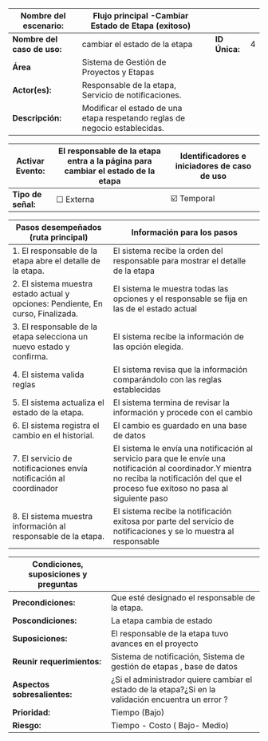 | **Nombre del escenario:**|Flujo principal -Cambiar Estado de Etapa (exitoso) | | | |
|---|---|---|---|---|
| **Nombre del caso de uso:** | cambiar el estado de la etapa| | **ID Única:** | 4 |
| **Área** |Sistema de Gestión de Proyectos y Etapas | | | |
| **Actor(es):** |Responsable de la etapa, Servicio de notificaciones.  | | | |
| **Descripción:** |Modificar el estado de una etapa respetando reglas de negocio establecidas.| | | |

| **Activar Evento:** |El responsable de la etapa entra a la página para cambiar el estado de la etapa | **Identificadores e iniciadores de caso de uso** |
|---|---|---|
| **Tipo de señal:** | ☐ Externa | ☑️ Temporal | |

| **Pasos desempeñados (ruta principal)** | **Información para los pasos** |
|---|---|
| 1. El responsable de la etapa  abre el detalle de la etapa.| El sistema recibe la orden del responsable para mostrar el detalle de la etapa |                                                                                                                                        
| 2. El sistema muestra estado actual y opciones: Pendiente, En curso, Finalizada.| El sistema le muestra todas las opciones y el responsable se fija en las de el estado actual  |
| 3. El responsable de la etapa selecciona un nuevo estado y confirma. |El sistema recibe la información de las opción elegida.  |
| 4. El sistema valida reglas|El sistema revisa que la información comparándolo con las reglas establecidas |
| 5. El sistema actualiza el estado de la etapa. |El sistema termina de revisar la información y procede con el cambio |
| 6. El sistema registra el cambio en el historial. |El cambio es guardado en una base de datos |
| 7. El servicio de notificaciones envía notificación al coordinador | El sistema le envía una notificación al servicio para que le envíe una notificación al coordinador.Y mientra no reciba la notificación del que el proceso fue exitoso no pasa al siguiente paso |
| 8. El sistema muestra información al responsable de la etapa. |El sistema recibe la notificación exitosa por parte del servicio de notificaciones y se lo muestra al responsable |

| **Condiciones, suposiciones y preguntas** | |
|---|---|
| **Precondiciones:** | Que esté designado el responsable de la etapa. |
| **Poscondiciones:** | La etapa cambia de estado |
| **Suposiciones:** | El responsable de la etapa tuvo avances en el proyecto|
| **Reunir requerimientos:** | Sistema de notificación, Sistema de gestión de etapas , base de datos  |
| **Aspectos sobresalientes:** | ¿Si el administrador quiere cambiar el estado de la etapa?¿Si en la validación encuentra un error ? |
| **Prioridad:** | Tiempo  (Bajo)  | 
| **Riesgo:** | Tiempo - Costo ( Bajo- Medio) |
